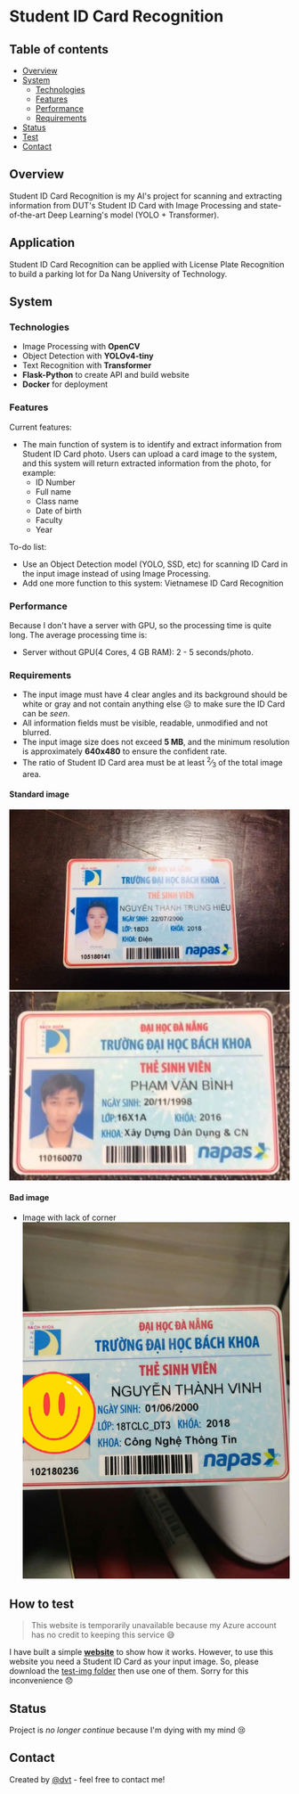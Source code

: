 # Student ID Card Recognition

## Table of contents

* [Overview](#overview)
* [System](#system)
    * [Technologies](#technologies)
    * [Features](#features)
    * [Performance](#performance)
    * [Requirements](#requirements)
* [Status](#status)
* [Test](#how-to-test)
* [Contact](#contact)

## Overview

Student ID Card Recognition is my AI's project for scanning and extracting information from DUT's Student ID Card with
Image Processing and state-of-the-art Deep Learning's model (YOLO + Transformer).

## Application

Student ID Card Recognition can be applied with License Plate Recognition to build a parking lot for Da Nang University
of Technology.

## System

### Technologies

* Image Processing with **OpenCV**
* Object Detection with **YOLOv4-tiny**
* Text Recognition with **Transformer**
* **Flask-Python** to create API and build website
* **Docker** for deployment

### Features

Current features:

* The main function of system is to identify and extract information from Student ID Card photo. Users can upload a card
  image to the system, and this system will return extracted information from the photo, for example:
    * ID Number
    * Full name
    * Class name
    * Date of birth
    * Faculty
    * Year

To-do list:

* Use an Object Detection model (YOLO, SSD, etc) for scanning ID Card in the input image instead of using Image
  Processing.
* Add one more function to this system: Vietnamese ID Card Recognition

### Performance

Because I don't have a server with GPU, so the processing time is quite long. The average processing time is:

* Server without GPU(4 Cores, 4 GB RAM): 2 - 5 seconds/photo.

### Requirements

* The input image must have 4 clear angles and its background should be white or gray and not contain anything else 
  :disappointed_relieved: to make sure the ID Card can be _seen_.
* All information fields must be visible, readable, unmodified and not blurred.
* The input image size does not exceed **5 MB**, and the minimum resolution is approximately **640x480** to ensure the
  confident rate.
* The ratio of Student ID Card area must be at least <sup>2</sup>&frasl;<sub>3</sub> of the total image area.

#### Standard image

![standard-image](test_img/105180141.jpeg)
![standard-image](test_img/fb_img/k16.jpg)

#### Bad image

* Image with lack of corner
  ![bad-image](test_img/fb_img/102180236.jpeg)

## How to test
> This website is temporarily unavailable because my Azure account has no credit to keeping this service :sweat_smile:

I have built a simple [**website**](http://student-ocr.southeastasia.azurecontainer.io) to show how it works. However,
to use this website you need a Student ID Card as your input image. So, please download
the [test-img folder](https://drive.google.com/drive/folders/1tOklpJxGfGlmfr4Ui1fSAEN_lPZVU5H_?usp=sharing) then use one
of them. Sorry for this inconvenience :disappointed:

## Status

Project is _no longer continue_ because I'm dying with my mind :cry:

## Contact

Created by [@dvt](https://www.facebook.com/trinh.dvt/) - feel free to contact me!
